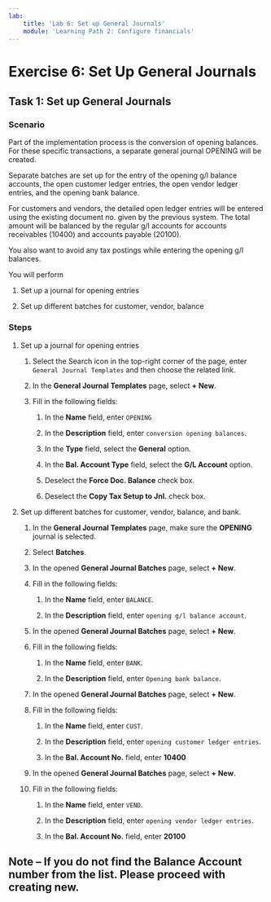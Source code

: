 ```yaml
---
lab:
    title: 'Lab 6: Set up General Journals'
    module: 'Learning Path 2: Configure financials'
---
```


Exercise 6: Set Up General Journals
===================================

Task 1: Set up General Journals
-------------------------------

### Scenario

Part of the implementation process is the conversion of opening balances. For
these specific transactions, a separate general journal OPENING will be created.

Separate batches are set up for the entry of the opening g/l balance accounts,
the open customer ledger entries, the open vendor ledger entries, and the
opening bank balance.

For customers and vendors, the detailed open ledger entries will be entered
using the existing document no. given by the previous system. The total amount
will be balanced by the regular g/l accounts for accounts receivables (10400)
and accounts payable (20100).

You also want to avoid any tax postings while entering the opening g/l balances.

You will perform

1.  Set up a journal for opening entries

2.  Set up different batches for customer, vendor, balance

### Steps

1.  Set up a journal for opening entries

    1.  Select the Search icon in the top-right corner of the page,
        enter `General Journal Templates` and then choose the related link.

    2.  In the **General Journal Templates** page, select **+ New**.

    3.  Fill in the following fields:

        1.  In the **Name** field, enter `OPENING`

        2.  In the **Description** field, enter `conversion opening balances`.

        3.  In the **Type** field, select the **General** option.

        4.  In the **Bal. Account Type** field, select the **G/L Account**
            option.

        5.  Deselect the **Force Doc. Balance** check box.

        6.  Deselect the **Copy Tax Setup to Jnl.** check box.

2.  Set up different batches for customer, vendor, balance, and bank.

    1.  In the **General Journal Templates** page, make sure the **OPENING**
        journal is selected.

    2.  Select **Batches**.

    3.  In the opened **General Journal Batches** page, select **+ New**.

    4.  Fill in the following fields:

        1.  In the **Name** field, enter `BALANCE`.

        2.  In the **Description** field, enter `opening g/l balance account`.

    5.  In the opened **General Journal Batches** page, select **+ New**.

    6.  Fill in the following fields:

        1.  In the **Name** field, enter `BANK`.

        2.  In the **Description** field, enter `Opening bank balance`.

    7.  In the opened **General Journal Batches** page, select **+ New**.

    8.  Fill in the following fields:

        1.  In the **Name** field, enter `CUST`.

        2.  In the **Description** field, enter `opening customer ledger
            entries`.

        3.  In the **Bal. Account No.** field, enter **10400**

    9.  In the opened **General Journal Batches** page, select **+ New**.

    10. Fill in the following fields:

        1.  In the **Name** field, enter `VEND`.

        2.  In the **Description** field, enter `opening vendor ledger
            entries`.

        3.  In the **Bal. Account No.** field, enter **20100**

Note – If you do not find the Balance Account number from the list. Please
proceed with creating new.
-------------------------
